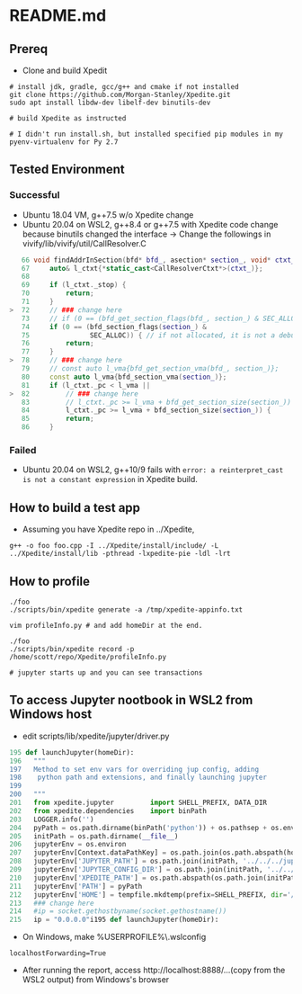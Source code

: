 # README.md

## Prereq

* Clone and build Xpedit

```
# install jdk, gradle, gcc/g++ and cmake if not installed
git clone https://github.com/Morgan-Stanley/Xpedite.git
sudo apt install libdw-dev libelf-dev binutils-dev

# build Xpedite as instructed

# I didn't run install.sh, but installed specified pip modules in my pyenv-virtualenv for Py 2.7
```

## Tested Environment

### Successful

* Ubuntu 18.04 VM, g++7.5 w/o Xpedite change
* Ubuntu 20.04 on WSL2, g++8.4 or g++7.5 with Xpedite code change because binutils changed the interface  -> Change the followings in vivify/lib/vivify/util/CallResolver.C

```cpp
   66 void findAddrInSection(bfd* bfd_, asection* section_, void* ctxt_) noexcept {
   67     auto& l_ctxt{*static_cast<CallResolverCtxt*>(ctxt_)};
   68
   69     if (l_ctxt._stop) {
   70         return;
   71     }
>  72     // ### change here
   73     // if (0 == (bfd_get_section_flags(bfd_, section_) & SEC_ALLOC))
   74     if (0 == (bfd_section_flags(section_) &
   75               SEC_ALLOC)) { // if not allocated, it is not a debug info section
   76         return;
   77     }
>  78     // ### change here
   79     // const auto l_vma{bfd_get_section_vma(bfd_, section_)};
   80     const auto l_vma{bfd_section_vma(section_)};
   81     if (l_ctxt._pc < l_vma ||
>  82         // ### change here
   83         // l_ctxt._pc >= l_vma + bfd_get_section_size(section_)) {
   84         l_ctxt._pc >= l_vma + bfd_section_size(section_)) {
   85         return;
   86     }
```


### Failed

* Ubuntu 20.04 on WSL2, g++10/9 fails with `error: a reinterpret_cast is not a constant expression` in Xpedite build.


## How to build a test app

* Assuming you have Xpedite repo in ../Xpedite,

```
g++ -o foo foo.cpp -I ../Xpedite/install/include/ -L ../Xpedite/install/lib -pthread -lxpedite-pie -ldl -lrt
```

## How to profile

```
./foo
./scripts/bin/xpedite generate -a /tmp/xpedite-appinfo.txt

vim profileInfo.py # and add homeDir at the end.

./foo
./scripts/bin/xpedite record -p /home/scott/repo/Xpedite/profileInfo.py

# jupyter starts up and you can see transactions
```

## To access Jupyter nootbook in WSL2 from Windows host

* edit scripts/lib/xpedite/jupyter/driver.py

```py
195 def launchJupyter(homeDir):
196   """
197   Method to set env vars for overriding jup config, adding
198    python path and extensions, and finally launching jupyter
199
200   """
201   from xpedite.jupyter         import SHELL_PREFIX, DATA_DIR
202   from xpedite.dependencies    import binPath
203   LOGGER.info('')
204   pyPath = os.path.dirname(binPath('python')) + os.pathsep + os.environ['PATH']
205   initPath = os.path.dirname(__file__)
206   jupyterEnv = os.environ
207   jupyterEnv[Context.dataPathKey] = os.path.join(os.path.abspath(homeDir), DATA_DIR)
208   jupyterEnv['JUPYTER_PATH'] = os.path.join(initPath, '../../../jupyter/extensions/')
209   jupyterEnv['JUPYTER_CONFIG_DIR'] = os.path.join(initPath, '../../../jupyter/config/')
210   jupyterEnv['XPEDITE_PATH'] = os.path.abspath(os.path.join(initPath, '../../'))
211   jupyterEnv['PATH'] = pyPath
212   jupyterEnv['HOME'] = tempfile.mkdtemp(prefix=SHELL_PREFIX, dir='/tmp')
213   ### change here
214   #ip = socket.gethostbyname(socket.gethostname())
215   ip = "0.0.0.0"i195 def launchJupyter(homeDir):
```

* On Windows, make %USERPROFILE%\\.wslconfig

```
localhostForwarding=True
```

* After running the report, access http://localhost:8888/...(copy from the WSL2 output) from Windows's browser
